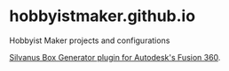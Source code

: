 # hobbyistmaker.github.io
Hobbyist Maker projects and configurations

[Silvanus Box Generator plugin for Autodesk's Fusion 360](https://github.com/hobbyistmaker/silvanus).
